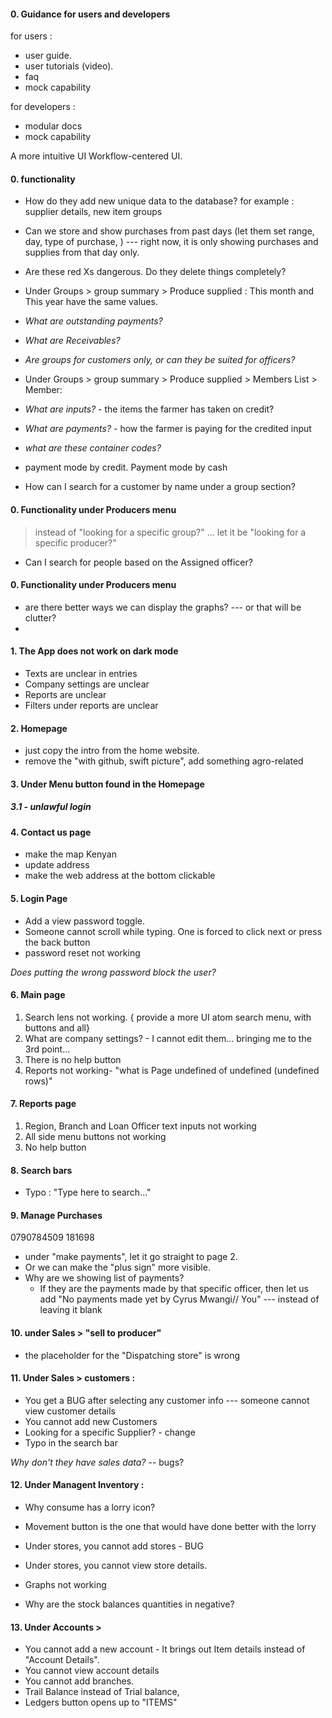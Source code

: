 #### 0. Guidance for users and developers
for users :
 - user guide.
 - user tutorials (video).
 - faq
 - mock capability


for developers :
  - modular docs
  - mock capability

A more intuitive UI
Workflow-centered UI.

#### 0. functionality
- How do they add new unique data to the database? for example : supplier details, new item groups
- Can we store and show purchases from past days (let them set range, day, type of purchase, ) --- right now, it is only showing purchases and supplies from that day only.
- Are these red Xs dangerous. Do they delete things completely?
- Under Groups > group summary > Produce supplied : This month and This year have the same values.
- *What are outstanding payments?*
- *What are Receivables?*
- *Are groups for customers only, or can they be suited for officers?*

- Under Groups > group summary > Produce supplied > Members List > Member:
- *What are inputs?* - the items the farmer has taken on credit?
- *What are payments?* - how the farmer is paying for the credited input
- *what are these container codes?*
- payment mode by credit. Payment mode by cash


- How can I search for a customer by name under a group section?

#### 0. Functionality under Producers menu
> instead of "looking for a specific group?" ... let it be "looking for a specific producer?"

- Can I search for people based on the Assigned officer?


#### 0. Functionality under Producers menu
- are there better ways we can display the graphs? --- or that will be clutter?
- 
#### 1. The App does not work on dark mode
- Texts are unclear in entries
- Company settings are unclear
- Reports are unclear
- Filters under reports are unclear


#### 2. Homepage
- just copy the intro from the home website.
- remove the "with github, swift picture", add something agro-related

#### 3. Under Menu button found in the Homepage

##### 3.1 - unlawful login

#### 4. Contact us page
- make the map Kenyan
- update address
- make the web address at the bottom clickable

#### 5. Login Page
- Add a view password toggle.
- Someone cannot scroll while typing. One is forced to click next or press the back button
- password reset not working

*Does putting the wrong password block the user?*  

#### 6. Main page
1. Search lens not working. { provide a more UI atom search menu, with buttons and all}
2. What are company settings? - I cannot edit them... bringing me to the 3rd point...
3. There is no help button
4. Reports not working- "what is Page undefined of undefined (undefined rows)"

#### 7. Reports page
1. Region, Branch and Loan Officer text inputs not working
2. All side menu buttons not working
3. No help button

#### 8. Search bars
- Typo : "Type here to search..."

#### 9. Manage Purchases
0790784509  181698
- under "make payments", let it go straight to page 2.
- Or we can make the "plus sign" more visible.
- Why are we showing list of payments?
  - If they are the payments made by that specific officer, then let us add "No payments made yet by Cyrus Mwangi// You" --- instead of leaving it blank

#### 10. under Sales > "sell to producer" 
- the placeholder for the "Dispatching store" is wrong

#### 11. Under Sales > customers :
- You get a BUG after selecting any customer info --- someone cannot view customer details
- You cannot add new Customers
- Looking for a specific Supplier? - change
- Typo in the search bar

*Why don't they have sales data?*  -- bugs?

#### 12. Under Managent Inventory :
- Why consume has a lorry icon?
- Movement button is the one that would have done better with the lorry

- Under stores, you cannot add stores - BUG
- Under stores, you cannot view store details.
- Graphs not working

- Why are the stock balances quantities in negative?



#### 13. Under Accounts > 
- You cannot add a new account - It brings out Item details instead of "Account Details".
- You cannot view account details
- You cannot add branches.
- Trail Balance instead of Trial balance,
- Ledgers button opens up to "ITEMS"